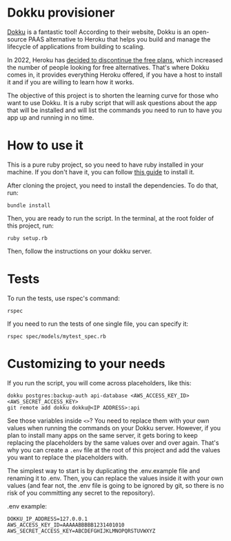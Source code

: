 # Dokku provisioner

[Dokku](https://dokku.com/) is a fantastic tool! According to their website, Dokku is an open-source PAAS alternative to Heroku that helps you build and manage the lifecycle of applications from building to scaling.

In 2022, Heroku has [decided to discontinue the free plans](https://help.heroku.com/RSBRUH58/removal-of-heroku-free-product-plans-faq), which increased the number of people looking for free alternatives. That's where Dokku comes in, it provides everything Heroku offered, if you have a host to install it and if you are willing to learn how it works.

The objective of this project is to shorten the learning curve for those who want to use Dokku. It is a ruby script that will ask questions about the app that will be installed and will list the commands you need to run to have you app up and running in no time.

# How to use it

This is a pure ruby project, so you need to have ruby installed in your machine. If you don't have it, you can follow [this guide](https://www.ruby-lang.org/en/documentation/installation/) to install it.

After cloning the project, you need to install the dependencies. To do that, run:

```
bundle install
```

Then, you are ready to run the script. In the terminal, at the root folder of this project, run:

```
ruby setup.rb
```

Then, follow the instructions on your dokku server.

# Tests

To run the tests, use rspec's command:

```
rspec
```

If you need to run the tests of one single file, you can specify it:

```
rspec spec/models/mytest_spec.rb
```

# Customizing to your needs

If you run the script, you will come across placeholders, like this:

```
dokku postgres:backup-auth api-database <AWS_ACCESS_KEY_ID> <AWS_SECRET_ACCESS_KEY>
git remote add dokku dokku@<IP ADDRESS>:api
```

See those variables inside `<>`? You need to replace them with your own values when running the commands on your Dokku server. However, if you plan to install many apps on the same server, it gets boring to keep replacing the placeholders by the same values over and over again. That's why you can create a `.env` file at the root of this project and add the values you want to replace the placeholders with.

The simplest way to start is by duplicating the .env.example file and renaming it to .env. Then, you can replace the values inside it with your own values (and fear not, the .env file is going to be ignored by git, so there is no risk of you committing any secret to the repository).

.env example:

```
DOKKU_IP_ADDRESS=127.0.0.1
AWS_ACCESS_KEY_ID=AAAAABBBBB1231401010
AWS_SECRET_ACCESS_KEY=ABCDEFGHIJKLMNOPQRSTUVWXYZ
```
